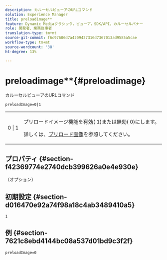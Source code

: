 ```yaml
---
description: カルーセルビューアのURLコマンド
solution: Experience Manager
title: preloadimage**
feature: Dynamic Mediaクラシック，ビューア，SDK/API，カルーセルバナー
role: 開発者、業務従事者
translation-type: tm+mt
source-git-commit: f6c97606d7a4209427316d7367013ad9585a5cae
workflow-type: tm+mt
source-wordcount: '38'
ht-degree: 13%

---
```



# preloadimage**{#preloadimage}

カルーセルビューアのURLコマンド

`preloadImage=0|1`

<table id="table_C616483932C2482CA9794DDD7313FD7C"> 
 <tbody> 
  <tr> 
   <td colname="col1"> <p> <span class="codeph"> 0 | 1</span> </p> </td> 
   <td colname="col2"> <p> プリロードイメージ機能を有効(<span class="codeph"> 1</span>)または無効(<span class="codeph"> 0</span>)にします。 </p> <p>詳しくは、<a href="../../../c-html5-aem-asset-viewers/c-html5-aem-carousel/c-html5-aem-carousel-preload-image.md" format="dita" scope="local">プリロード画像</a>を参照してください。 </p> </td> 
  </tr> 
 </tbody> 
</table>

## プロパティ {#section-f42369774e2740dcb399626a0e4e930e}

（オプション）

## 初期設定 {#section-d016470e92a74f98a18c4ab3489410a5}

`1`

## 例 {#section-7621c8ebd4144bc08a537d01bd9c3f2f}

```
preloadImage=0
```

